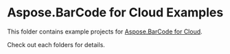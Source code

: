 # Aspose.BarCode for Cloud Examples

This folder contains example projects for [Aspose.BarCode for Cloud](https://products.aspose.cloud/barcode/cloud).

Check out each folders for details.
